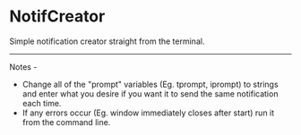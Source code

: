 # NotifCreator
Simple notification creator straight from the terminal.

_________________________________________________________
Notes -

* Change all of the "prompt" variables (Eg. tprompt, iprompt) to strings and enter what you desire if you want it to send the same notification each time.
* If any errors occur (Eg. window immediately closes after start) run it from the command line.
